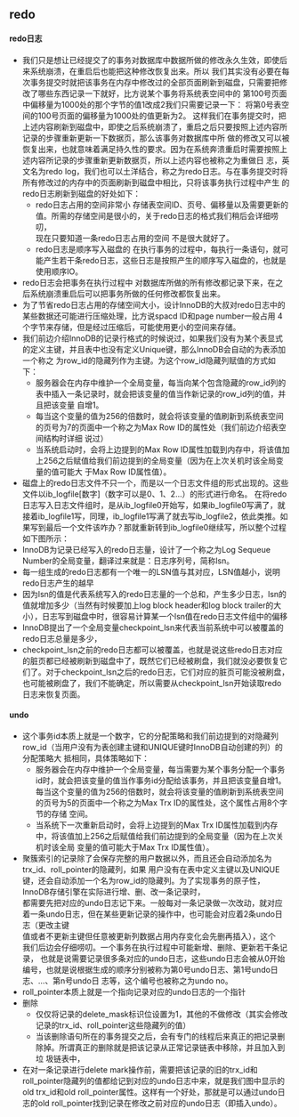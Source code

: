 ## redo  

#### redo日志
- 我们只是想让已经提交了的事务对数据库中数据所做的修改永久生效，即使后来系统崩溃，在重启后也能把这种修改恢复出来。所以
我们其实没有必要在每次事务提交时就把该事务在内存中修改过的全部页面刷新到磁盘，只需要把修改了哪些东西记录一下就好，比方说某个事务将系统表空间中的
第100号页面中偏移量为1000处的那个字节的值1改成2我们只需要记录一下：
将第0号表空间的100号页面的偏移量为1000处的值更新为2。
这样我们在事务提交时，把上述内容刷新到磁盘中，即使之后系统崩溃了，重启之后只要按照上述内容所记录的步骤重新更新一下数据页，那么该事务对数据库中所
做的修改又可以被恢复出来，也就意味着满足持久性的要求。因为在系统奔溃重启时需要按照上述内容所记录的步骤重新更新数据页，所以上述内容也被称之为重做日
志，英文名为redo log，我们也可以土洋结合，称之为redo日志。与在事务提交时将所有修改过的内存中的页面刷新到磁盘中相比，只将该事务执行过程中产生
的redo日志刷新到磁盘的好处如下：  
  - redo日志占用的空间非常小 存储表空间ID、页号、偏移量以及需要更新的值。所需的存储空间是很小的，关于redo日志的格式我们稍后会详细唠叨，  
  现在只要知道一条redo日志占用的空间 不是很大就好了。
  - redo日志是顺序写入磁盘的
    在执行事务的过程中，每执行一条语句，就可能产生若干条redo日志，这些日志是按照产生的顺序写入磁盘的，也就是使用顺序IO。
- redo日志会把事务在执行过程中 对数据库所做的所有修改都记录下来，在之后系统崩溃重启后可以把事务所做的任何修改都恢复出来。
- 为了节省redo日志占用的存储空间大小，设计InnoDB的大叔对redo日志中的某些数据还可能进行压缩处理，比方说spacd ID和page number一般占用
  4个字节来存储，但是经过压缩后，可能使用更小的空间来存储。
- 我们前边介绍InnoDB的记录行格式的时候说过，如果我们没有为某个表显式的定义主键，并且表中也没有定义Unique键，那么InnoDB会自动的为表添加一个称之
  为row_id的隐藏列作为主键。为这个row_id隐藏列赋值的方式如下：
  - 服务器会在内存中维护一个全局变量，每当向某个包含隐藏的row_id列的表中插入一条记录时，就会把该变量的值当作新记录的row_id列的值，并且把该变量
    自增1。
  - 每当这个变量的值为256的倍数时，就会将该变量的值刷新到系统表空间的页号为7的页面中一个称之为Max Row ID的属性处（我们前边介绍表空间结构时详细
    说过）
  - 当系统启动时，会将上边提到的Max Row ID属性加载到内存中，将该值加上256之后赋值给我们前边提到的全局变量（因为在上次关机时该全局变量的值可能大
    于Max Row ID属性值）。
- 磁盘上的redo日志文件不只一个，而是以一个日志文件组的形式出现的。这些文件以ib_logfile[数字]（数字可以是0、1、2...）的形式进行命名。
  在将redo日志写入日志文件组时，是从ib_logfile0开始写，如果ib_logfile0写满了，就接着ib_logfile1写，同理，ib_logfile1写满了就去写ib_logfile2，依此类推。如
  果写到最后一个文件该咋办？那就重新转到ib_logfile0继续写，所以整个过程如下图所示：
- InnoDB为记录已经写入的redo日志量，设计了一个称之为Log Sequeue Number的全局变量，翻译过来就是：日志序列号，简称lsn。
- 每一组生成的redo日志都有一个唯一的LSN值与其对应，LSN值越小，说明redo日志产生的越早
- 因为lsn的值是代表系统写入的redo日志量的一个总和，产生多少日志，lsn的值就增加多少（当然有时候要加上log block header和log block trailer的大
  小），日志写到磁盘中时，很容易计算某一个lsn值在redo日志文件组中的偏移
- InnoDB提出了一个全局变量checkpoint_lsn来代表当前系统中可以被覆盖的redo日志总量是多少，
- checkpoint_lsn之前的redo日志都可以被覆盖，也就是说这些redo日志对应的脏页都已经被刷新到磁盘中了，既然它们已经被刷盘，我们就没必要恢复它
  们了。对于checkpoint_lsn之后的redo日志，它们对应的脏页可能没被刷盘，也可能被刷盘了，我们不能确定，所以需要从checkpoint_lsn开始读取redo  
  日志来恢复页面。
#### undo
- 这个事务id本质上就是一个数字，它的分配策略和我们前边提到的对隐藏列row_id（当用户没有为表创建主键和UNIQUE键时InnoDB自动创建的列）的分配策略大
  抵相同，具体策略如下：
  - 服务器会在内存中维护一个全局变量，每当需要为某个事务分配一个事务id时，就会把该变量的值当作事务id分配给该事务，并且把该变量自增1。
  每当这个变量的值为256的倍数时，就会将该变量的值刷新到系统表空间的页号为5的页面中一个称之为Max Trx ID的属性处，这个属性占用8个字节的存储
  空间。
  - 当系统下一次重新启动时，会将上边提到的Max Trx ID属性加载到内存中，将该值加上256之后赋值给我们前边提到的全局变量（因为在上次关机时该全局
  变量的值可能大于Max Trx ID属性值）。
- 聚簇索引的记录除了会保存完整的用户数据以外，而且还会自动添加名为trx_id、roll_pointer的隐藏列，如果
  用户没有在表中定义主键以及UNIQUE键，还会自动添加一个名为row_id的隐藏列。为了实现事务的原子性，InnoDB存储引擎在实际进行增、删、改一条记录时，  
都需要先把对应的undo日志记下来。一般每对一条记录做一次改动，就对应着一条undo日志，但在某些更新记录的操作中，也可能会对应着2条undo日志（更改主键  
值或者不更新主键但任意被更新列数据占用内存变化会先删再插入），这个  
我们后边会仔细唠叨。一个事务在执行过程中可能新增、删除、更新若干条记录，
  也就是说需要记录很多条对应的undo日志，这些undo日志会被从0开始编号，也就是说根据生成的顺序分别被称为第0号undo日志、第1号undo日志、...、第n号undo日
  志等，这个编号也被称之为undo no。
- roll_pointer本质上就是一个指向记录对应的undo日志的一个指针
- 删除
  - 仅仅将记录的delete_mask标识位设置为1，其他的不做修改（其实会修改记录的trx_id、roll_pointer这些隐藏列的值）
  - 当该删除语句所在的事务提交之后，会有专门的线程后来真正的把记录删除掉。所谓真正的删除就是把该记录从正常记录链表中移除，并且加入到垃
    圾链表中，
- 在对一条记录进行delete mark操作前，需要把该记录的旧的trx_id和roll_pointer隐藏列的值都给记到对应的undo日志中来，就是我们图中显示的old
  trx_id和old roll_pointer属性。这样有一个好处，那就是可以通过undo日志的old roll_pointer找到记录在修改之前对应的undo日志（即插入undo）。